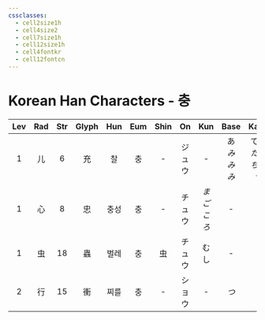 ```yaml
---
cssclasses:
  - cell2size1h
  - cell4size2
  - cell7size1h
  - cell12size1h
  - cell4fontkr
  - cell12fontcn
---
```


# Korean Han Characters - 충

| Lev | Rad | Str | Glyph | Hun | Eum | Shin | On  |  Kun   |        Base        |         Kana          | Simp |      Man       |  Can  | Viet  |
| :-: | :-: | :-: | :---: | :-: | :-: | :--: | :-: | :----: | :----------------: | :-------------------: | :--: | :------------: | :---: | :---: |
|  1  |  儿  |  6  |   充   |  찰  |  충  |  -   | ジュウ |   -    | あ<br>*み<br>み<br>み* | てる<br>*たす<br>ちる<br>つ* |  -   |     chōng      | cung1 | sung  |
|  1  |  心  |  8  |   忠   | 충성  |  충  |  -   | チュウ | *まごころ* |         -          |           -           |  -   |     zhōng      | zung1 | trung |
|  1  |  虫  | 18  |   蟲   | 벌레  |  충  |  虫   | チュウ |   むし   |         -          |           -           |  虫   |     chóng      | cung4 | trùng |
|  2  |  行  | 15  |   衝   | 찌를  |  충  |  -   | ショウ |   -    |        *つ*         |          *く*          |  冲   | chōng<br>chòng | cung1 | xung  |
